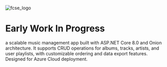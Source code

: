 ![fcse_logo](https://github.com/BeratAhmetaj/Museudonia/blob/main/Gif%20Animations/Logo_FINKI_UKIM_EN/Logo_FINKI_UKIM_EN_00000.png)


# Early Work In Progress
a scalable music management app built with ASP.NET Core 8.0 and Onion architecture. It supports CRUD operations for albums, tracks, artists, and user playlists, with customizable ordering and data export features. Designed for Azure Cloud deployment.

